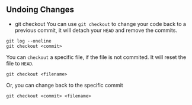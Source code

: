 ## Undoing Changes
- git checkout
You can use `git checkout` to change your code back to a previous commit, it will detach your `HEAD` and remove the commits.
```
git log --oneline 
git checkout <commit>
```
You can `checkout` a specific file, if the file is not commited. It will reset the file to `HEAD`.
```
git checkout <filename>
```
Or, you can change back to the specific commit
```
git checkout <commit> <filename>
```


